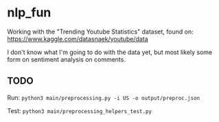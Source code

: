 # nlp_fun
Working with the "Trending Youtube Statistics" dataset, found on: https://www.kaggle.com/datasnaek/youtube/data

I don't know what I'm going to do with the data yet, but most likely some form on sentiment analysis on comments.

## TODO
Run:
`python3 main/preprocessing.py -i US -o output/preproc.json`

Test:
`python3 main/preprocessing_helpers_test.py`
